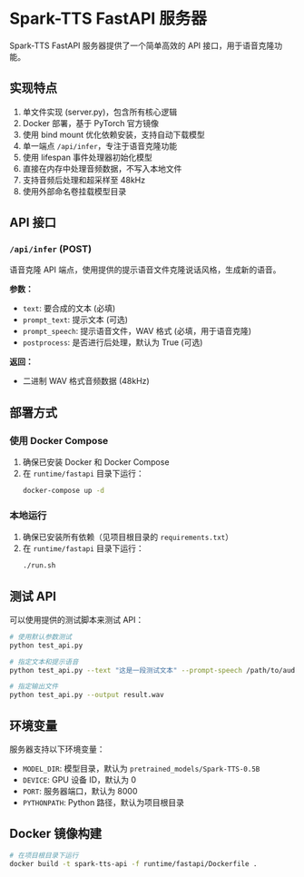 # Spark-TTS FastAPI 服务器

Spark-TTS FastAPI 服务器提供了一个简单高效的 API 接口，用于语音克隆功能。

## 实现特点

1. 单文件实现 (server.py)，包含所有核心逻辑
2. Docker 部署，基于 PyTorch 官方镜像
3. 使用 bind mount 优化依赖安装，支持自动下载模型
4. 单一端点 `/api/infer`，专注于语音克隆功能
5. 使用 lifespan 事件处理器初始化模型
6. 直接在内存中处理音频数据，不写入本地文件
7. 支持音频后处理和超采样至 48kHz
8. 使用外部命名卷挂载模型目录

## API 接口

### `/api/infer` (POST)

语音克隆 API 端点，使用提供的提示语音文件克隆说话风格，生成新的语音。

**参数：**
- `text`: 要合成的文本 (必填)
- `prompt_text`: 提示文本 (可选)
- `prompt_speech`: 提示语音文件，WAV 格式 (必填，用于语音克隆)
- `postprocess`: 是否进行后处理，默认为 True (可选)

**返回：**
- 二进制 WAV 格式音频数据 (48kHz)

## 部署方式

### 使用 Docker Compose

1. 确保已安装 Docker 和 Docker Compose
2. 在 `runtime/fastapi` 目录下运行：
   ```bash
   docker-compose up -d
   ```

### 本地运行

1. 确保已安装所有依赖（见项目根目录的 `requirements.txt`）
2. 在 `runtime/fastapi` 目录下运行：
   ```bash
   ./run.sh
   ```

## 测试 API

可以使用提供的测试脚本来测试 API：

```bash
# 使用默认参数测试
python test_api.py

# 指定文本和提示语音
python test_api.py --text "这是一段测试文本" --prompt-speech /path/to/audio.wav

# 指定输出文件
python test_api.py --output result.wav
```

## 环境变量

服务器支持以下环境变量：

- `MODEL_DIR`: 模型目录，默认为 `pretrained_models/Spark-TTS-0.5B`
- `DEVICE`: GPU 设备 ID，默认为 0
- `PORT`: 服务器端口，默认为 8000
- `PYTHONPATH`: Python 路径，默认为项目根目录

## Docker 镜像构建

```bash
# 在项目根目录下运行
docker build -t spark-tts-api -f runtime/fastapi/Dockerfile .
```
